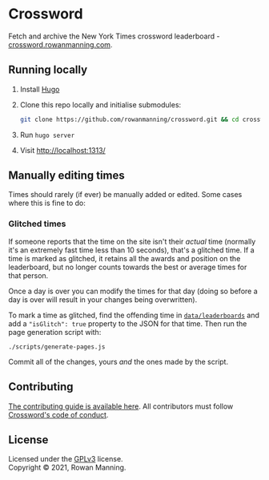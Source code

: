 
# Crossword

Fetch and archive the New York Times crossword leaderboard - [crossword.rowanmanning.com](https://crossword.rowanmanning.com/).


## Running locally

  1. Install [Hugo](https://gohugo.io/)

  2. Clone this repo locally and initialise submodules:

     ```bash
     git clone https://github.com/rowanmanning/crossword.git && cd crossword && submodule init && git submodule update
     ```

  3. Run `hugo server`

  4. Visit [http://localhost:1313/](http://localhost:1313/)


## Manually editing times

Times should rarely (if ever) be manually added or edited. Some cases where this is fine to do:

### Glitched times

If someone reports that the time on the site isn't their _actual_ time (normally it's an extremely fast time less than 10 seconds), that's a glitched time. If a time is marked as glitched, it retains all the awards and position on the leaderboard, but no longer counts towards the best or average times for that person.

Once a day is over you can modify the times for that day (doing so before a day is over will result in your changes being overwritten).

To mark a time as glitched, find the offending time in [`data/leaderboards`](data/leaderboards) and add a `"isGlitch": true` property to the JSON for that time. Then run the page generation script with:

```
./scripts/generate-pages.js
```

Commit all of the changes, yours _and_ the ones made by the script.


## Contributing

[The contributing guide is available here](docs/contributing.md). All contributors must follow [Crossword's code of conduct](docs/code_of_conduct.md).


## License

Licensed under the [GPLv3](LICENSE.md) license.<br/>
Copyright &copy; 2021, Rowan Manning.
